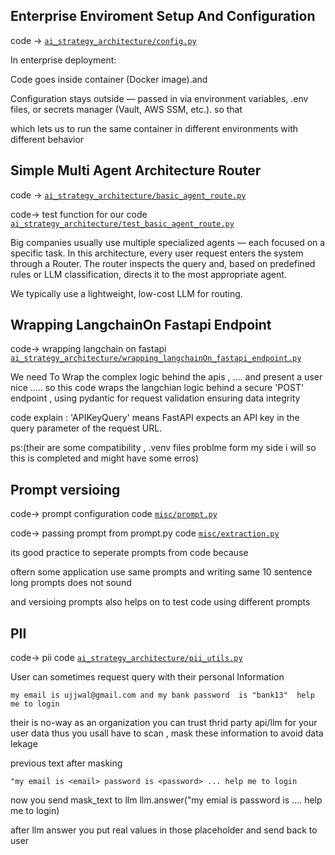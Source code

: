 ## Enterprise Enviroment Setup And Configuration 
code -> [`ai_strategy_architecture/config.py`](ai_strategy_architecture/config.py)


In enterprise deployment:

Code goes inside container (Docker image).and 

Configuration stays outside — passed in via environment variables, .env files, or secrets manager (Vault, AWS SSM, etc.). so that 


which  lets us to  run the same container in different environments with different behavior 


## Simple Multi Agent Architecture Router 
code ->  [`ai_strategy_architecture/basic_agent_route.py`](ai_strategy_architecture/basic_agent_router.py)


code-> test function for our code [`ai_strategy_architecture/test_basic_agent_route.py`](ai_strategy_architecture/test_basic_agent_router.py)


Big companies usually use multiple specialized agents — each focused on a specific task.
In this architecture, every user request enters the system through a Router.
The router inspects the query and, based on predefined rules or LLM classification, directs it to the most appropriate agent.

We typically use a lightweight, low-cost LLM for routing.

## Wrapping LangchainOn Fastapi Endpoint
code-> wrapping langchain on fastapi  [`ai_strategy_architecture/wrapping_langchainOn_fastapi_endpoint.py`](ai_strategy_architecture/wrapping_langchainOn_fastapi_endpoint.py)


We need To Wrap the complex logic behind the apis ,  .... and present a user nice ..... so this code wraps the langchian logic behind a secure 
'POST' endpoint , using  pydantic for request validation ensuring data integrity 


code explain : 
'APIKeyQuery'  means FastAPI expects an API key in the query parameter of the request URL.

ps:(their are some compatibility , .venv files problme form my side i will so this is completed and might have some erros)

## Prompt versioing 
code-> prompt configuration code [`misc/prompt.py`](misc/prompt.py)

code->  passing prompt from prompt.py code [`misc/extraction.py`](misc/extraction.py)

its good practice to seperate prompts from code because 

oftern some  application use same prompts and writing same 10 sentence long prompts  does not sound 

and versioing prompts  also helps on to  test code using different prompts 


## PII 
code-> pii code  [`ai_strategy_architecture/pii_utils.py`](ai_strategy_architecture/pii_utils.py)


User can sometimes request query with  their personal Information


    my email is ujjwal@gmail.com and my bank password  is "bank13"  help me to login 


their is no-way as an organization you can trust thrid party api/llm for your user data
thus you usall have to scan ,  mask these information  to avoid data lekage 


previous text after masking 

    "my email is <email> password is <password> ... help me to login

now you send mask_text to llm 
llm.answer("my emial is <email> password is <password>.... help me to login)

after llm answer you  put real  values in those placeholder and send back to user 



